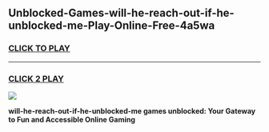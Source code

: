 
## Unblocked-Games-will-he-reach-out-if-he-unblocked-me-Play-Online-Free-4a5wa
<h3>
<a href="https://premium76.site?title=will-he-reach-out-if-he-unblocked-me&ref=26A">CLICK TO PLAY</a></h3>
<hr>

<h3>
<a href="https://premium76.site?title=will-he-reach-out-if-he-unblocked-me&ref=26A">CLICK 2 PLAY</a>
  
</h3>

<a href="https://premium76.site?title=will-he-reach-out-if-he-unblocked-me&ref=26A"><img src="https://clearcache.store/games.png"></a>


**will-he-reach-out-if-he-unblocked-me games unblocked: Your Gateway to Fun and Accessible Online Gaming**
